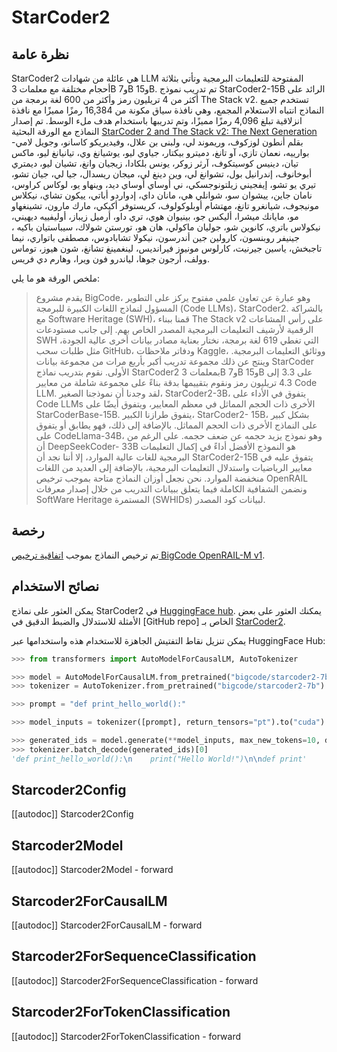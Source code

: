 # StarCoder2

## نظرة عامة

StarCoder2 هي عائلة من شهادات LLM المفتوحة للتعليمات البرمجية وتأتي بثلاثة أحجام مختلفة مع معلمات 3B و7B و15B. تم تدريب نموذج StarCoder2-15B الرائد على أكثر من 4 تريليون رمز وأكثر من 600 لغة برمجة من The Stack v2. تستخدم جميع النماذج انتباه الاستعلام المجمع، وهي نافذة سياق مكونة من 16,384 رمزًا مميزًا مع نافذة انزلاقية تبلغ 4,096 رمزًا مميزًا، وتم تدريبها باستخدام هدف ملء الوسط. تم إصدار النماذج مع الورقة البحثية [StarCoder 2 and The Stack v2: The Next Generation](https://arxiv.org/abs/2402.19173) بقلم أنطون لوزكوف، وريموند لي، ولبنى بن علال، وفيديريكو كاسانو، وجويل لامي- بوارييه، نعمان تازي، آو تانغ، دميترو بيكتار، جياوي ليو، يوشيانغ وي، تيانيانغ ليو، ماكس تيان، دينيس كوسيتكوف، آرثر زوكر، يونس بلكادا، زيجيان وانغ، تشيان ليو، ديمتري أبوخانوف، إندرانيل بول، تشوانغ لي، وين دينغ لي، ميجان ريسدال، جيا لي، جيان تشو، تيري يو تشو، إيفجيني زيلتونوجسكي، ني أوساي أوساي ديد، وينهاو يو، لوكاس كراوس، نامان جاين، ييشوان سو، شوانلي هي، مانان داي، إدواردو أباتي، ييكون تشاي، نيكلاس مونيجوف، شيانغرو تانغ، مهتشام أوبلوكولوف، كريستوفر أكيكي، مارك مارون، تشينغهاو مو، مايانك ميشرا، أليكس جو، بينيوان هوي، تري داو، أرميل زيباز، أوليفييه ديهيني، نيكولاس باتري، كانوين شو، جوليان ماكولي، هان هو، تورستن شولاك، سيباستيان باكيه ، جينيفر روبنسون، كارولين جين أندرسون، نيكولا تشابادوس، مصطفى باتواري، نيما تاجبخش، ياسين جيرنيت، كارلوس مونيوز فيرانديس، لينغمينغ تشانغ، شون هيوز، توماس وولف، أرجون جوها، لياندرو فون ويرا، وهارم دي فريس.

ملخص الورقة هو ما يلي:

> يقدم مشروع BigCode، وهو عبارة عن تعاون علمي مفتوح يركز على التطوير المسؤول لنماذج اللغات الكبيرة للبرمجة (Code LLMs)، StarCoder2. بالشراكة مع Software Heritage (SWH)، قمنا ببناء The Stack v2 على رأس المشاعات الرقمية لأرشيف التعليمات البرمجية المصدر الخاص بهم. إلى جانب مستودعات SWH التي تغطي 619 لغة برمجة، نختار بعناية مصادر بيانات أخرى عالية الجودة، مثل طلبات سحب GitHub، ودفاتر ملاحظات Kaggle، ووثائق التعليمات البرمجية. وينتج عن ذلك مجموعة تدريب أكبر بأربع مرات من مجموعة بيانات StarCoder الأولى. نقوم بتدريب نماذج StarCoder2 بمعلمات 3B و7B و15B على 3.3 إلى 4.3 تريليون رمز ونقوم بتقييمها بدقة بناءً على مجموعة شاملة من معايير Code LLM. لقد وجدنا أن نموذجنا الصغير، StarCoder2-3B، يتفوق في الأداء على Code LLMs الأخرى ذات الحجم المماثل في معظم المعايير، ويتفوق أيضًا على StarCoderBase-15B. يتفوق طرازنا الكبير، StarCoder2- 15B، بشكل كبير على النماذج الأخرى ذات الحجم المماثل. بالإضافة إلى ذلك، فهو يطابق أو يتفوق على CodeLlama-34B، وهو نموذج يزيد حجمه عن ضعف حجمه. على الرغم من أن DeepSeekCoder- 33B هو النموذج الأفضل أداءً في إكمال التعليمات البرمجية للغات عالية الموارد، إلا أننا نجد أن StarCoder2-15B يتفوق عليه في معايير الرياضيات واستدلال التعليمات البرمجية، بالإضافة إلى العديد من اللغات منخفضة الموارد. نحن نجعل أوزان النماذج متاحة بموجب ترخيص OpenRAIL ونضمن الشفافية الكاملة فيما يتعلق ببيانات التدريب من خلال إصدار معرفات SoftWare Heritage المستمرة (SWHIDs) لبيانات كود المصدر.
## رخصة

تم ترخيص النماذج بموجب [اتفاقية ترخيص BigCode OpenRAIL-M v1](https://huggingface.co/spaces/bigcode/bigcode-model-license-agreement).

## نصائح الاستخدام

يمكن العثور على نماذج StarCoder2 في [HuggingFace hub](https://huggingface.co/collections/bigcode/starcoder2-65de6da6e87db3383572be1a). يمكنك العثور على بعض الأمثلة للاستدلال والضبط الدقيق في [GitHub repo] الخاص بـ [StarCoder2](https://github.com/bigcode-project/starcoder2).

يمكن تنزيل نقاط التفتيش الجاهزة للاستخدام هذه واستخدامها عبر HuggingFace Hub:

```python
>>> from transformers import AutoModelForCausalLM, AutoTokenizer

>>> model = AutoModelForCausalLM.from_pretrained("bigcode/starcoder2-7b", device_map="auto")
>>> tokenizer = AutoTokenizer.from_pretrained("bigcode/starcoder2-7b")

>>> prompt = "def print_hello_world():"

>>> model_inputs = tokenizer([prompt], return_tensors="pt").to("cuda")

>>> generated_ids = model.generate(**model_inputs, max_new_tokens=10, do_sample=False)
>>> tokenizer.batch_decode(generated_ids)[0]
'def print_hello_world():\n    print("Hello World!")\n\ndef print'
```

## Starcoder2Config

[[autodoc]] Starcoder2Config

## Starcoder2Model

[[autodoc]] Starcoder2Model
    - forward

## Starcoder2ForCausalLM

[[autodoc]] Starcoder2ForCausalLM
    - forward

## Starcoder2ForSequenceClassification

[[autodoc]] Starcoder2ForSequenceClassification
    - forward

## Starcoder2ForTokenClassification

[[autodoc]] Starcoder2ForTokenClassification
    - forward